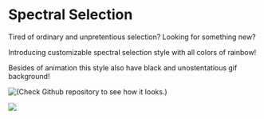 # Spectral Selection


Tired of ordinary and unpretentious selection? Looking for something new?


Introducing customizable spectral selection style with all colors of rainbow!


Besides of animation this style also have black and unostentatious gif background!

![(Check Github repository to see how it looks.)](https://raw.githubusercontent.com/Tizoner/Spectral-selection/master/example.gif
)


![](https://discourse-cdn-sjc1.com/business6/uploads/github_atom/optimized/3X/6/c/6cb4a7dee5804124cf2816a6d0e3b8b0b7d4d77c_1_690x136.png)
